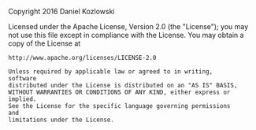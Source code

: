 Copyright 2016 Daniel Kozlowski

Licensed under the Apache License, Version 2.0 (the "License");
you may not use this file except in compliance with the License.
You may obtain a copy of the License at

    http://www.apache.org/licenses/LICENSE-2.0
	
	Unless required by applicable law or agreed to in writing,
    software
	distributed under the License is distributed on an "AS IS" BASIS,
	WITHOUT WARRANTIES OR CONDITIONS OF ANY KIND, either express or
    implied.
	See the License for the specific language governing permissions
    and
	limitations under the License.

